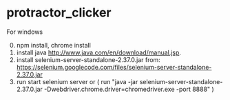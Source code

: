 # protractor_clicker

For windows

0. npm install, chrome install
1. install java http://www.java.com/en/download/manual.jsp.
2. install selenium-server-standalone-2.37.0.jar from: https://selenium.googlecode.com/files/selenium-server-standalone-2.37.0.jar
3. run start selenium server or ( run "java -jar selenium-server-standalone-2.37.0.jar -Dwebdriver.chrome.driver=chromedriver.exe -port 8888" )
